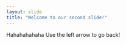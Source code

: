 ```yaml
---
layout: slide
title: "Welcome to our second slide!"
---
```

Hahahahahaha
Use the left arrow to go back!
